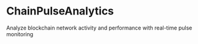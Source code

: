 # ChainPulseAnalytics
Analyze blockchain network activity and performance with real-time pulse monitoring
